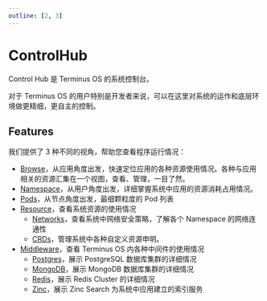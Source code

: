 ```yaml
---
outline: [2, 3]
---
```


# ControlHub

Control Hub 是 Terminus OS 的系统控制台。

对于 Terminus OS 的用户特别是开发者来说，可以在这里对系统的运作和底层环境做更精细，更自主的控制。

## Features

我们提供了 3 种不同的视角，帮助您查看程序运行情况：

- [Browse](./browse.md)，从应用角度出发，快速定位应用的各种资源使用情况。各种与应用相关的资源汇集在一个视图，查看、管理，一目了然。
- [Namespace](./namespace.md)，从用户角度出发，详细掌握系统中应用的资源消耗占用情况。
- [Pods](./pods.md)，从节点角度出发，最细颗粒度的 Pod 列表
- [Resource](./resource.md)，查看系统资源的使用情况
  - [Networks](./resource.md#network)，查看系统中网络安全策略，了解各个 Namespace 的网络连通性
  - [CRDs](./resource.md#crds)，管理系统中各种自定义资源申明。
- [Middleware](./middleware.md)，查看 Terminus OS 内各种中间件的使用情况
  - [Postgres](./middleware.md#postgres)，展示 PostgreSQL 数据库集群的详细情况
  - [MongoDB](./middleware.md#mongodb)，展示 MongoDB 数据库集群的详细情况
  - [Redis](./middleware.md#redis)，展示 Redis Cluster 的详细情况
  - [Zinc](./middleware.md#zinc)，展示 Zinc Search 为系统中应用建立的索引服务
